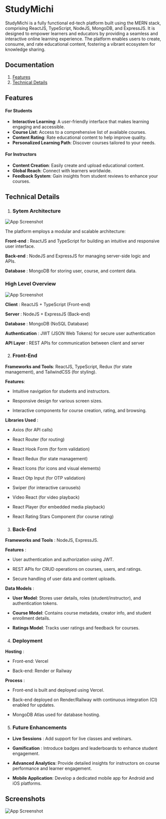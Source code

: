 
# StudyMichi

StudyMichi is a fully functional ed-tech platform built using the MERN stack, comprising ReactJS, TypeScript, NodeJS, MongoDB, and ExpressJS. It is designed to empower learners and educators by providing a seamless and interactive online learning experience. The platform enables users to create, consume, and rate educational content, fostering a vibrant ecosystem for knowledge sharing.




## Documentation

 1.  [Features](https://linktodocumentation)
 2.  [Technical Details](https://linktodocumentation)




## Features

#### For Students
  * **Interactive Learning**: A user-friendly interface that makes learning engaging and accessible.
  * **Course List**: Access to a comprehensive list of available courses.
  * **Content Rating**: Rate educational content to help improve quality.
  * **Personalized Learning Path**: Discover courses tailored to your needs.

  #### For Instructors
  * **Content Creation**: Easily create and upload educational content.
  * **Global Reach**: Connect with learners worldwide.
  * **Feedback System**: Gain insights from student reviews to enhance your courses.
##  Technical Details

1. ### Sytem Architecture

![App Screenshot](https://raw.githubusercontent.com/gourangpathak/StudyNotion-An-Online-Education-Platform/refs/heads/master/images/architecture.png)

The platform employs a modular and scalable architecture:

**Front-end** : ReactJS and TypeScript for building an intuitive and responsive user interface.

**Back-end** : NodeJS and ExpressJS for managing server-side logic and APIs.

**Database** : MongoDB for storing user, course, and content data.

### High Level Overview

![App Screenshot](https://raw.githubusercontent.com/gourangpathak/StudyNotion-An-Online-Education-Platform/refs/heads/master/images/schema.png)


**Client** : ReactJS + TypeScript (Front-end)

**Server** : NodeJS + ExpressJS (Back-end)

**Database** : MongoDB (NoSQL Database)

**Authentication** : JWT (JSON Web Tokens) for secure user authentication

**API Layer** : REST APIs for communication between client and server

2. ### Front-End
**Frameworks and Tools**: ReactJS, TypeScript, Redux (for state management), and TailwindCSS (for styling).

**Features**:

* Intuitive navigation for students and instructors.

* Responsive design for various screen sizes.

*  Interactive components for course creation, rating, and browsing.

**Libraries Used** : 
* Axios (for API calls)

* React Router (for routing)

* React Hook Form (for form validation)

* React Redux (for state management)

* React Icons (for icons and visual elements)

* React Otp Input (for OTP validation)

* Swiper (for interactive carousels)

* Video React (for video playback)

* React Player (for embedded media playback)

* React Rating Stars Component (for course rating)

3. ### Back-End

**Frameworks and Tools** : NodeJS, ExpressJS.

**Features** :

* User authentication and authorization using JWT.

* REST APIs for CRUD operations on courses, users, and ratings.

* Secure handling of user data and content uploads.

**Data Models** : 

* **User Model**: Stores user details, roles (student/instructor), and authentication tokens.

* **Course Model**: Contains course metadata, creator info, and student enrollment details.

* **Ratings Model**: Tracks user ratings and feedback for courses.

4. ### Deployment

 **Hosting** : 

 * Front-end: Vercel

* Back-end: Render or Railway

**Process** :

* Front-end is built and deployed using Vercel.

* Back-end deployed on Render/Railway with continuous integration (CI) enabled for updates.

* MongoDB Atlas used for database hosting.

5. ### Future Enhancements

* **Live Sessions** : Add support for live classes and webinars.
* **Gamification** : Introduce badges and leaderboards to enhance student engagement.

* **Advanced Analytics**: Provide detailed insights for instructors on course performance and learner engagement.

* **Mobile Application**: Develop a dedicated mobile app for Android and iOS platforms.



## Screenshots

![App Screenshot](https://raw.githubusercontent.com/gourangpathak/StudyNotion-An-Online-Education-Platform/refs/heads/master/images/architecture.png)
